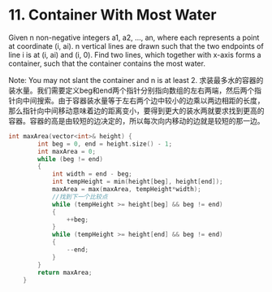 # 11. Container With Most Water
Given n non-negative integers a1, a2, ..., an, where each represents a point at coordinate (i, ai). n vertical lines are drawn such that the two endpoints of line i is at (i, ai) and (i, 0). Find two lines, which together with x-axis forms a container, such that the container contains the most water.

Note: You may not slant the container and n is at least 2.
求装最多水的容器的装水量。我们需要定义beg和end两个指针分别指向数组的左右两端，然后两个指针向中间搜索。由于容器装水量等于左右两个边中较小的边乘以两边相距的长度，那么指针向中间移动意味着边的距离变小，要得到更大的装水两就要求找到更高的容器。容器的高是由较短的边决定的，所以每次向内移动的边就是较短的那一边。
```cpp
int maxArea(vector<int>& height) {
		int beg = 0, end = height.size() - 1;
		int maxArea = 0;
		while (beg != end)
		{
			int width = end - beg;
			int tempHeight = min(height[beg], height[end]);
			maxArea = max(maxArea, tempHeight*width);
			//找到下一个比较点
			while (tempHeight >= height[beg] && beg != end)
			{
				++beg;
			}
			while (tempHeight >= height[end] && beg != end)
			{
				--end;
			}
		}
		return maxArea;
	}
```

